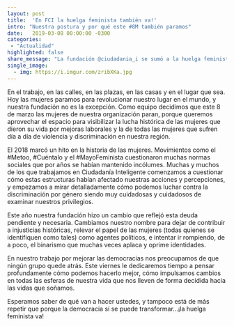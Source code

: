 ```yaml
---
layout: post
title:  'En FCI la huelga feminista también va!'
intro: "Nuestra postura y por qué este #8M también paramos"
date:   2019-03-08 00:00:00 -0300
categories:
 - "Actualidad"
highlighted: false
share_message: "La fundación @ciudadania_i se sumó a la huelga feminista, averigua por qué"
single_image:
  - img: https://i.imgur.com/zribXKa.jpg
---
```

En el trabajo, en las calles, en las plazas, en las casas y en el lugar que sea. Hoy las mujeres paramos para revolucionar nuestro lugar en el mundo, y nuestra fundación no es la excepción. Como equipo decidimos que este 8 de marzo las mujeres de nuestra organización paran, porque queremos aprovechar el espacio para visibilizar la lucha histórica de las mujeres que dieron su vida por mejoras laborales y la de todas las mujeres que sufren día a día de violencia y discriminación en nuestra región. 

El 2018 marcó un hito en la historia de las mujeres. Movimientos como el #Metoo, #Cuéntalo y el #MayoFeminista cuestionaron muchas normas sociales que por años se habían mantenido incólumes. Muchas y muchos de los que trabajamos en Ciudadanía Inteligente comenzamos a cuestionar cómo estas estructuras habían afectado nuestras acciones y percepciones, y empezamos a mirar detalladamente cómo podemos luchar contra la discriminación por género siendo muy cuidadosas y cuidadosos de examinar nuestros privilegios. 

Este año nuestra fundación hizo un cambio que reflejó esta deuda pendiente y necesaria. Cambiamos nuestro nombre para dejar de contribuir a injusticias históricas, relevar el papel de las mujeres (todas quienes se identifiquen como tales) como agentes políticos, e intentar ir rompiendo, de a poco, el binarismo que muchas veces aplaca y oprime identidades. 

En nuestro trabajo por mejorar las democracias nos preocupamos de que ningún grupo quede atrás. Este viernes le dedicaremos tiempo a pensar profundamente cómo podemos hacerlo mejor, cómo impulsamos cambios en todas las esferas de nuestra vida que nos lleven de forma decidida hacia las vidas que soñamos. 

Esperamos saber de qué van a hacer ustedes, y tampoco está de más repetir que porque la democracia sí se puede transformar…¡la huelga feminista va!
